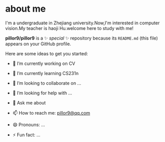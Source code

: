 # about me
I'm a undergraduate in Zhejiang university.Now,I'm interested in computer vision.My teacher is haoji Hu.welcome here to study with me!

**pillor9/pillor9** is a ✨ _special_ ✨ repository because its `README.md` (this file) appears on your GitHub profile.

Here are some ideas to get you started:

- 🔭 I’m currently working on CV 
- 🌱 I’m currently learning CS231n
- 👯 I’m looking to collaborate on ...
- 🤔 I’m looking for help with ...
- 💬 Ask me about 
- 📫 How to reach me: pillor9@qq.com

- 😄 Pronouns: ...
- ⚡ Fun fact: ...


